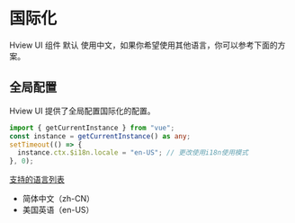 # 国际化

Hview UI 组件 默认 使用中文，如果你希望使用其他语言，你可以参考下面的方案。

## 全局配置

Hview UI 提供了全局配置国际化的配置。

```ts
import { getCurrentInstance } from "vue";
const instance = getCurrentInstance() as any;
setTimeout(() => {
  instance.ctx.$i18n.locale = "en-US"; // 更改使用i18n使用模式
}, 0);
```

[支持的语言列表](https://github.com/ChaiMayor/hview-ui/tree/dev/packages/locale/lang)

- 简体中文（zh-CN）
- 美国英语（en-US）
